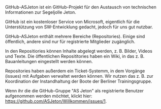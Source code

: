 GitHub-ASJeton ist ein GitHub-Projekt für den Austausch von technischen Informationen zur Segeljolle Jeton.

GitHub ist ein kostenloser Service von Microsoft, eigentlich für die Unterstützung von SW-Entwicklung 
gedacht, jedoch für uns gut nutzbar.

GitHub-ASJeton enthält mehrere Bereiche (Repositories). Einige sind öffentlich, andere sind nur für
registrierte Mitglieder zugänglich.

In den Repositiories können Inhalte abgelegt werden, z. B. Bilder, Videos und Texte.
Die öffentlichen Reposititories haben ein Wiki, in das z. B. Bauanleitungen eingestellt werden können.

Repositories haben außerdem ein Ticket-Systemm, in dem Vorgänge (issues) mit Aufgaben verwaltet
werden können. Wir nutzen das z. B. zur Koordination der Instandhaltung der Boote der Berliner
Trainingsgruppe.

Wenn ihr die die GitHub-Gruppe "AS Jeton" als registrierte Benutzer aufgenommen werden möchtet,
klickt hier: https://github.com/ASJeton/Willkommen/issues/1.


